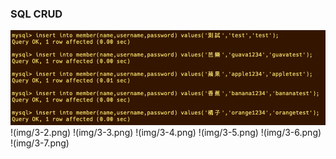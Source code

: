 ### SQL CRUD

<img src="https://github.com/Bala-Chen/wehelp-assignments/blob/main/week-5/img/3-1.png">
!(img/3-2.png)
!(img/3-3.png)
!(img/3-4.png)
!(img/3-5.png)
!(img/3-6.png)
!(img/3-7.png)